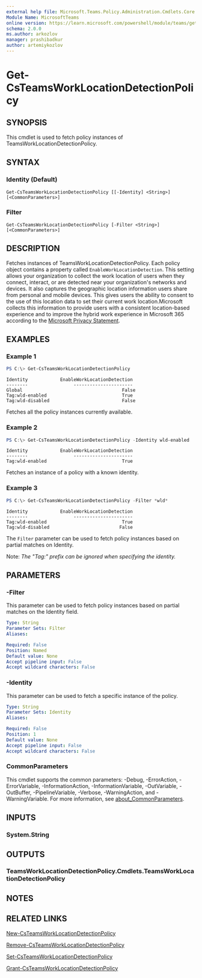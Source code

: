 ```yaml
---
external help file: Microsoft.Teams.Policy.Administration.Cmdlets.Core.dll-Help.xml
Module Name: MicrosoftTeams
online version: https://learn.microsoft.com/powershell/module/teams/get-csteamsworklocationdetectionpolicy
schema: 2.0.0
ms.author: arkozlov
manager: prashibadkur
author: artemiykozlov
---
```


# Get-CsTeamsWorkLocationDetectionPolicy

## SYNOPSIS
This cmdlet is used to fetch policy instances of TeamsWorkLocationDetectionPolicy.

## SYNTAX

### Identity (Default)
```
Get-CsTeamsWorkLocationDetectionPolicy [[-Identity] <String>] [<CommonParameters>]
```

### Filter
```
Get-CsTeamsWorkLocationDetectionPolicy [-Filter <String>] [<CommonParameters>]
```

## DESCRIPTION
Fetches instances of TeamsWorkLocationDetectionPolicy. Each policy object contains a property called `EnableWorkLocationDetection`. This setting allows your organization to collect the work location of users when they connect, interact, or are detected near your organization's networks and devices. It also captures the geographic location information users share from personal and mobile devices.
This gives users the ability to consent to the use of this location data to set their current work location.Microsoft collects this information to provide users with a consistent location-based experience and to improve the hybrid work experience in Microsoft 365 according to the [Microsoft Privacy Statement](https://go.microsoft.com/fwlink/?LinkId=521839).

## EXAMPLES

### Example 1
```powershell
PS C:\> Get-CsTeamsWorkLocationDetectionPolicy
```
```output
Identity            EnableWorkLocationDetection                                                                          
--------                 ----------------------                                                                          
Global                                     False
Tag:wld-enabled                            True
Tag:wld-disabled                           False
```
Fetches all the policy instances currently available.

### Example 2
```powershell
PS C:\> Get-CsTeamsWorkLocationDetectionPolicy -Identity wld-enabled
```
```output
Identity            EnableWorkLocationDetection                                                                          
--------                 ----------------------                                                                          
Tag:wld-enabled                            True
```
Fetches an instance of a policy with a known identity.

### Example 3
```powershell
PS C:\> Get-CsTeamsWorkLocationDetectionPolicy -Filter *wld*
```
```output
Identity            EnableWorkLocationDetection                                                                          
--------                 ----------------------                                                                          
Tag:wld-enabled                            True
Tag:wld-disabled                          False
```
The `Filter` parameter can be used to fetch policy instances based on partial matches on Identity.

Note: _The "Tag:" prefix can be ignored when specifying the identity._

## PARAMETERS

### -Filter
This parameter can be used to fetch policy instances based on partial matches on the Identity field.

```yaml
Type: String
Parameter Sets: Filter
Aliases:

Required: False
Position: Named
Default value: None
Accept pipeline input: False
Accept wildcard characters: False
```

### -Identity
This parameter can be used to fetch a specific instance of the policy.

```yaml
Type: String
Parameter Sets: Identity
Aliases:

Required: False
Position: 1
Default value: None
Accept pipeline input: False
Accept wildcard characters: False
```

### CommonParameters
This cmdlet supports the common parameters: -Debug, -ErrorAction, -ErrorVariable, -InformationAction, -InformationVariable, -OutVariable, -OutBuffer, -PipelineVariable, -Verbose, -WarningAction, and -WarningVariable. For more information, see [about_CommonParameters](http://go.microsoft.com/fwlink/?LinkID=113216).

## INPUTS

### System.String

## OUTPUTS

### TeamsWorkLocationDetectionPolicy.Cmdlets.TeamsWorkLocationDetectionPolicy

## NOTES

## RELATED LINKS
[New-CsTeamsWorkLocationDetectionPolicy](New-CsTeamsWorkLocationDetectionPolicy.md)

[Remove-CsTeamsWorkLocationDetectionPolicy](Remove-CsTeamsWorkLocationDetectionPolicy.md)

[Set-CsTeamsWorkLocationDetectionPolicy](Set-CsTeamsWorkLocationDetectionPolicy.md)

[Grant-CsTeamsWorkLocationDetectionPolicy](Grant-CsTeamsWorkLocationDetectionPolicy.md)
